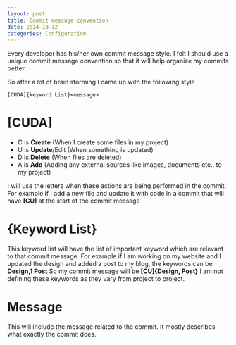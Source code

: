 ```yaml
---
layout: post
title: Commit message convention
date: 2014-10-12
categories: Configuration
---
```


Every developer has his/her own commit message style. I felt I should use a unique commit message convention so that it will help organize my commits better. 

So after a lot of brain storming I came up with the following style

	[CUDA]{keyword List}<message>

[CUDA]
======

- C is **Create**  (When I create some files in my project)
- U is **Update**/Edit (When something is updated) 
- D is **Delete** (When files are deleted)
- A is **Add** (Adding any external sources like images, documents etc.. to my project)

I will use the letters when these actions are being performed in the commit.
For example if I add a new file and update it with code in a commit that will have **[CU]** at the start of the commit message

{Keyword List}
=============

This keyword list will have the list of important keyword which are relevant to that commit message. 
For example if I am working on my website and I updated the design and added a post to my blog, the keywords can be **Design,1 Post**
So my commit message will be **[CU]{Design, Post}**
I am not defining these keywords as they vary from project to project. 

Message
========

This will include the message related to the commit. It mostly describes what exactly the commit does. 